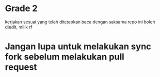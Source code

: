 # Grade 2
kerjakan sesuai yang telah ditetapkan
baca dengan saksama
repo ini boleh diedit, milik rf

# Jangan lupa untuk melakukan sync fork sebelum melakukan pull request
